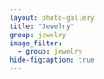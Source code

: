 ```yaml
---
layout: photo-gallery
title: "Jewelry"
group: jewelry
image_filter:
  - group: jewelry
hide-figcaption: true
---
```

